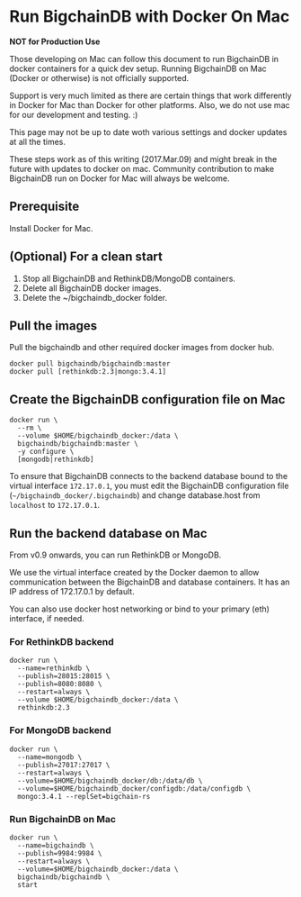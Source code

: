 # Run BigchainDB with Docker On Mac

**NOT for Production Use**

Those developing on Mac can follow this document to run BigchainDB in docker
containers for a quick dev setup.
Running BigchainDB on Mac (Docker or otherwise) is not officially supported.

Support is very much limited as there are certain things that work differently
in Docker for Mac than Docker for other platforms.
Also, we do not use mac for our development and testing. :)

This page may not be up to date woth various settings and docker updates at
all the times.

These steps work as of this writing (2017.Mar.09) and might break in the
future with updates to docker on mac.
Community contribution to make BigchainDB run on Docker for Mac will always be
welcome.


## Prerequisite

Install Docker for Mac.

## (Optional) For a clean start

1.  Stop all BigchainDB and RethinkDB/MongoDB containers.
2.  Delete all BigchainDB docker images.
3.  Delete the ~/bigchaindb_docker folder.


## Pull the images

Pull the bigchaindb and other required docker images from docker hub.

```text
docker pull bigchaindb/bigchaindb:master
docker pull [rethinkdb:2.3|mongo:3.4.1]
```

## Create the BigchainDB configuration file on Mac
```text
docker run \
  --rm \
  --volume $HOME/bigchaindb_docker:/data \
  bigchaindb/bigchaindb:master \
  -y configure \
  [mongodb|rethinkdb]
```

To ensure that BigchainDB connects to the backend database bound to the virtual
interface `172.17.0.1`, you must edit the BigchainDB configuration file
(`~/bigchaindb_docker/.bigchaindb`) and change database.host from `localhost`
to `172.17.0.1`.


## Run the backend database on Mac

From v0.9 onwards, you can run RethinkDB or MongoDB.

We use the virtual interface created by the Docker daemon to allow
communication between the BigchainDB and database containers.
It has an IP address of 172.17.0.1 by default.

You can also use docker host networking or bind to your primary (eth)
interface, if needed.

### For RethinkDB backend
```text
docker run \
  --name=rethinkdb \
  --publish=28015:28015 \
  --publish=8080:8080 \
  --restart=always \
  --volume $HOME/bigchaindb_docker:/data \
  rethinkdb:2.3
```

### For MongoDB backend
```text
docker run \
  --name=mongodb \
  --publish=27017:27017 \
  --restart=always \
  --volume=$HOME/bigchaindb_docker/db:/data/db \
  --volume=$HOME/bigchaindb_docker/configdb:/data/configdb \
  mongo:3.4.1 --replSet=bigchain-rs
```

### Run BigchainDB on Mac
```text
docker run \
  --name=bigchaindb \
  --publish=9984:9984 \
  --restart=always \
  --volume=$HOME/bigchaindb_docker:/data \
  bigchaindb/bigchaindb \
  start
```

